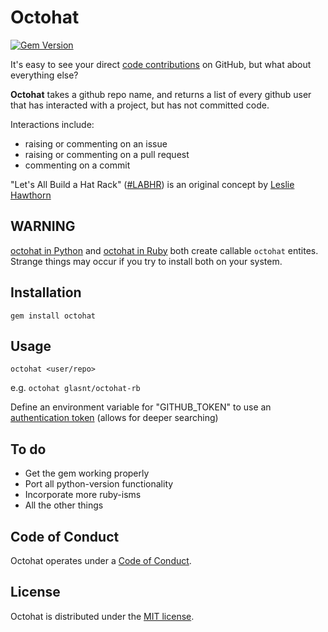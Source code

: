 Octohat
=======

[![Gem Version](https://badge.fury.io/rb/octohat.svg)](http://badge.fury.io/rb/octohat)


It's easy to see your direct [code contributions](https://help.github.com/articles/why-are-my-contributions-not-showing-up-on-my-profile/) on GitHub, but what about everything else?

**Octohat** takes a github repo name, and returns a list of every github user that has interacted with a project, but has not committed code.

Interactions include:

-   raising or commenting on an issue
-   raising or commenting on a pull request
-   commenting on a commit

"Let's All Build a Hat Rack" ([\#LABHR](https://twitter.com/search?q=%23LABHR&src=typd)) is an original concept by [Leslie
Hawthorn](http://hawthornlandings.org/2015/02/13/a-place-to-hang-your-hat/)

WARNING
-------

[octohat in Python](https://github.com/glasnt/octohat) and [octohat in Ruby](https://github.com/glasnt/octohat-rb) both create callable `octohat` entites. Strange things may occur if you try to install both on your system.


Installation
------------

```
gem install octohat
```

Usage
-----

```
octohat <user/repo>
```

e.g. `octohat glasnt/octohat-rb`

Define an environment variable for "GITHUB\_TOKEN" to use an [authentication token](https://help.github.com/articles/creating-an-access-token-for-command-line-use/) (allows for deeper searching)

To do
-----

 - Get the gem working properly
 - Port all python-version functionality
 - Incorporate more ruby-isms
 - All the other things

Code of Conduct
---------------

Octohat operates under a [Code of Conduct](https://github.com/glasnt/octohat-rb/blob/master/code-of-conduct.md).

License
-------

Octohat is distributed under the [MIT license](https://github.com/glasnt/octohat-rb/blob/master/LICENSE).
